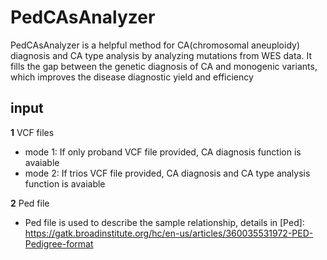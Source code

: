 # PedCAsAnalyzer
PedCAsAnalyzer is a helpful method for CA(chromosomal aneuploidy) diagnosis and CA type analysis by analyzing mutations from WES data. It fills the gap between the genetic diagnosis of CA and monogenic variants, which improves the disease diagnostic yield and efficiency

## input
**1** VCF files
* mode 1: If only proband VCF file provided, CA diagnosis function is avaiable
* mode 2: If trios VCF file provided, CA diagnosis and CA type analysis function is avaiable

**2** Ped file
* Ped file is used to describe the sample relationship, details in [Ped]: <https://gatk.broadinstitute.org/hc/en-us/articles/360035531972-PED-Pedigree-format>
